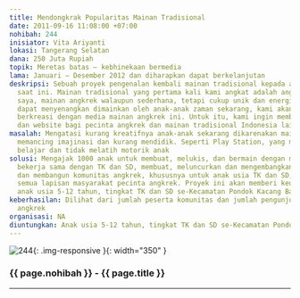 ```yaml
---
title: Mendongkrak Popularitas Mainan Tradisional
date: 2011-09-16 11:08:00 +07:00
nohibah: 244
inisiator: Vita Ariyanti
lokasi: Tangerang Selatan
dana: 250 Juta Rupiah
topik: Meretas batas – kebhinekaan bermedia
lama: Januari – Desember 2012 dan diharapkan dapat berkelanjutan
deskripsi: Sebuah proyek pengenalan kembali mainan tradisional kepada anak-anak Indonesia
  saat ini. Mainan tradisional yang pertama kali kami angkat adalah angkrek. Menurut
  saya, mainan angkrek walaupun sederhana, tetapi cukup unik dan energik. Supaya angkrek
  dapat menyenangkan dimainkan oleh anak-anak zaman sekarang, kami akan mengajak anak-anak
  berkreasi dengan media mainan angkrek ini. Untuk itu, kami ingin membuat komunitas
  dan website bagi pecinta angkrek dan mainan tradisional Indonesia lainnya
masalah: Mengatasi kurang kreatifnya anak-anak sekarang dikarenakan mainan yang tidak
  memancing imajinasi dan kurang mendidik. Seperti Play Station, yang membuat lupa
  belajar dan tidak melatih motorik anak
solusi: Mengajak 1000 anak untuk membuat, melukis, dan bermain dengan media angkrek,
  bekerja sama dengan TK dan SD, membuat, meluncurkan dan mengembangkan website angkrek,
  dan membangun komunitas angkrek, khususnya untuk anak usia TK dan SD, umumnya untuk
  semua lapisan masyarakat pecinta angkrek. Proyek ini akan memberi keuntungan kepada
  anak usia 5-12 tahun, tingkat TK dan SD se-Kecamatan Pondok Kacang Barat
keberhasilan: Dilihat dari jumlah peserta komunitas dan jumlah pengunjung website
  angkrek
organisasi: NA
diuntungkan: Anak usia 5-12 tahun, tingkat TK dan SD se-Kecamatan Pondok Kacang Barat
---
```


![244](/static/img/hibahcmb/244.png){: .img-responsive }{: width="350" }

### {{ page.nohibah }} - {{ page.title }}

---
